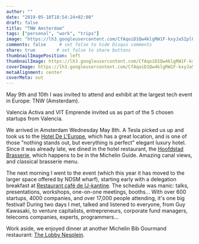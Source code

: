 ```yaml
---
author: ""
date: "2019-05-10T18:54:24+02:00"
draft: false
title: "TNW Amsterdam"
tags: ["personal", "work", "trips"]
image: "https://lh3.googleusercontent.com/CfAqoiD1Qw4klgRW1F-kxyJa5Ipl0Vl7lmQ1ef8SWDGbtcuDuUiHV8HkNN702_pyJ8TxT6dxvnSzyudr9ua7Za53rO-_eA8w38A3cjxjt6Bnybqw6AnNfjCosDdj8ihrFy471jMk5mU=w1920-h1080"
comments: false     # set false to hide Disqus comments
share: true        # set false to share buttons
thumbnailImagePosition: left
thumbnailImage: https://lh3.googleusercontent.com/CfAqoiD1Qw4klgRW1F-kxyJa5Ipl0Vl7lmQ1ef8SWDGbtcuDuUiHV8HkNN702_pyJ8TxT6dxvnSzyudr9ua7Za53rO-_eA8w38A3cjxjt6Bnybqw6AnNfjCosDdj8ihrFy471jMk5mU=w1920-h1080
coverImage: https://lh3.googleusercontent.com/CfAqoiD1Qw4klgRW1F-kxyJa5Ipl0Vl7lmQ1ef8SWDGbtcuDuUiHV8HkNN702_pyJ8TxT6dxvnSzyudr9ua7Za53rO-_eA8w38A3cjxjt6Bnybqw6AnNfjCosDdj8ihrFy471jMk5mU=w1920-h1080
metaAlignment: center
coverMeta: out
---
```


May 9th and 10th I was invited to attend and exhibit at the largest tech event in Europe: TNW (Amsterdam).

<!--more-->

Valencia Activa and VIT Emprende invited us as part of the 5 chosen startups from Valencia.

We arrived in Amsterdam Wednesday May 8th. A Tesla picked us up and took us to the [Hotel De L'Europe](https://www.deleurope.com/), which has a great location, and is one of those "nothing stands out, but everything is perfect" elegant luxury hotel. Since it was already late, we dined in the hotel restaurant, the [Hoofdstad Brasserie](https://hoofdstadbrasserie.nl/), which happens to be in the Michelin Guide. Amazing canal views, and classical brasserie menu.

The next morning I went to the event (which this year it has moved to the larger space offered by NDSM wharf), starting early with a delegation breakfast at [Restaurant café de IJ-kantine](https://www.ijkantine.nl/en/). The schedule was manic: talks, presentations, workshops, one-on-one meetings, booths... With over 600 startups, 4000 companies, and over 17,000 people attending, it's one big festival! During two days I met, talked and listened to everyone, from Guy Kawasaki, to venture capitalists, entrepreneurs, corporate fund managers, telecoms companies, experts, programmers...

Work aside, we enjoyed dinner at another Michelin Bib Gourmand restaurant: [The Lobby Nesplein](https://www.thelobbynesplein.nl/en/index.html).

<script src="https://cdn.jsdelivr.net/npm/publicalbum@latest/dist/pa-embed-player.min.js" async></script>
<div class="pa-embed-player" style="width:100%; height:480px; display:none;"
  data-link="https://photos.app.goo.gl/twHDDZCu4VcidhJB8"
  data-title="106 new photos by Jorge Cortell">
  <img data-src="https://lh3.googleusercontent.com/czr-szb1nOu9slqfr9yxrvTd94wXxUR4qu5AYQ83y3BdbQNrnTjhckbomRxcCeVm8MtJk7XRyjkKx-niN6j1tHuJyDnMCOKaT5gfLkATooay3Xb0RqKltkk5z4Wn83K-K-jHeAkIjLE=w1920-h1080" src="" alt="" />
  <img data-src="https://lh3.googleusercontent.com/lnRTzQx5s2FarLYvuV8G2pV3CdEOv0zxaE0cn9i7CzvZLybR919dqDm9oMV-RGDO5Q4nPXIgOWp6pkjT2iwpgFbKyxI7kT2OR_9xPls76VJtg-adxYgGnuLXC_phzOtl8_O7SMcYl8I=w1920-h1080" src="" alt="" />
  <img data-src="https://lh3.googleusercontent.com/_xwI8oHXuWbdiWn2wZlZD54HThfU1JQmRKNF_8A0M_1F4ko_hDDp_IzfAGSb60avBDYOtqMMDI_EhCARD1d546u6VmaNhORfmm_NM7c8EXmzPKkOT6E-4sbn1zasNSQuY8nsYtRk7Y4=w1920-h1080" src="" alt="" />
  <img data-src="https://lh3.googleusercontent.com/MLJXqdoFymb0NTBPixU-azgSmjsjhsj4zVeBBxNJ0MGDE7AGBZnheHP1BSFUYOrX_77daXjkhNXRd7sakUttkNKHOgAPw_QRfstbo6ysd5P3egr7pHib9qBPX9YE86h5NX0yw8qCSRA=w1920-h1080" src="" alt="" />
  <img data-src="https://lh3.googleusercontent.com/VmTuhE2PoJYl25kUfJEl6MzsF3prYSr-UjNbzxFF14scyQnyMJfbICEHM3acvIsyQ_k3esgYnpjJ6LkB3qJW-fhisOT5yF1QRjorAKM10KRZCTmEWg41x9zU58PzImr5oTHNXDZXpVU=w1920-h1080" src="" alt="" />
  <img data-src="https://lh3.googleusercontent.com/ZOIXt-5IHGvM5Jk-xigc9BEi6l2vpd68AjGwgdW5yXa2weYolNgbmS6J6toRSkA-vUQ6pHl-Wlg4myP4XhjUTZH2gse8YCpWrfpRhgiAq9HE_Qc-1lydfoo7T0gmGUUagTRc7C56J5U=w1920-h1080" src="" alt="" />
  <img data-src="https://lh3.googleusercontent.com/rLTm6EeaK_OzBHaz8dxaI0lJr_ctGd4D_h5e7Ytt5urCwIjnYc39ol7xNep9x2n9Xnu_e27w_5qnsbFe88B5xNxYJW63eqpYkSDWko1n0gx1HHiJNSuBv5oXUf-aKi8AU9JlehPSqfE=w1920-h1080" src="" alt="" />
  <img data-src="https://lh3.googleusercontent.com/Tzbm9q15a3dU-6u0hW3tBtDZHu1wRpBy81KBAnVYZEKKUThuQWb7mVMqswmIUBvUnj9aLzH7H2_LvCIL-FW6df_Mv2EE7TaG0ORoC9xUkV1bLUVNlFw2ij9_8B18QQgiWUeGcNCqDXA=w1920-h1080" src="" alt="" />
  <img data-src="https://lh3.googleusercontent.com/lo4CFTcnpSHPws3wzsWwupgqVpBnzD2fEIsf68fcfDBz-FvYLsWGzOlSzkB6u0G-fT9bdWRdhN2j7esPxpsSdeKA97X-gFZGRl8NloSbotOmT6cfDjoZFogj17TqrGgYd3YIAVa3bMI=w1920-h1080" src="" alt="" />
  <img data-src="https://lh3.googleusercontent.com/3-gV-31wGtvwfZqphPEPKFDNcoMu3o2NYe5lUIBghutqhQ57IwF55mSXCM7oNOkr1OXrHz9bRPEryZZoZ3jd3G6iMyDB3yqw3YDruEwCJX4GGw-alYq_5LTX_HnLNVP-Gel61GXBpc4=w1920-h1080" src="" alt="" />
  <img data-src="https://lh3.googleusercontent.com/3A1ChTnlwQmi7kocqHQ65gmYpvdBApmdB2mdos64VRWzZ7-9SJLV1zHSeqcU-EPNCBmtyiHIYJ0fqE4ZD5c8W1zITiGgEM6V5_xRbCdzj6X2awFsBOqgAtaGRf2UuQjKK9ZiOtd24PA=w1920-h1080" src="" alt="" />
  <img data-src="https://lh3.googleusercontent.com/G3_ItVoQeAYTG6jVKjKxWj9_8ALWjtCWcz4tGJDsW5Dob7J4CDLtpxzNse8BU0Fln_o6-rnP5gJR6376XaV1ykIEcTVvnPfZqz7GfbiPht28AC9kIX3IKeqTp1FJQxlckV5Nr_rsG80=w1920-h1080" src="" alt="" />
  <img data-src="https://lh3.googleusercontent.com/6WhN9lcgPBeCRjpOzIQxXAbsbMIXV4iIPnJvWmraM0-P3CcrcGNM24YuKWmUNhP6gx_-Q8A5G-qVlQI1l_3rGe2m_dQ_xI1vCC8sxAGYkB-tv_m0LHmDKImGpqnMAUpSkkvouwM9TpE=w1920-h1080" src="" alt="" />
  <img data-src="https://lh3.googleusercontent.com/_LmH2-LjTUfvFo6I_C6B1HQPUDCC2yw2tR-U0h4LJ0U_dURuWTqYKfWLvkwQpX8DG-4Ziu1CJuN0zw1nuOF41RwlVr2ISh3SxjOWAv9ie2U_e_3e2EkVV5__2gPsk1x-vA4w2b_QH24=w1920-h1080" src="" alt="" />
  <img data-src="https://lh3.googleusercontent.com/2yM2oxcBoRQxgd451HALERNtgdXDhSQAhcOwoxz8cXyvPOeDQz5QUd5zfa6asuMx8rZSZ-eexK1EkrA_Lvv__nCeTSiwrStDrBy0Rt5-9siaNKAH12f_3nCp7MtNMgKV7ZHcLy_0D6c=w1920-h1080" src="" alt="" />
  <img data-src="https://lh3.googleusercontent.com/eU4leCTCgz8PtWFBL3OpUgSOAK_TZRPhsxsqDFbADFR0hLUQvKnpFQ7mK6q23KxmIQdTs21eTUvoT9WMQ3L3IwIUf1g1N42wn7WujIugIsc3FvTawgeOznmRyXo2HNkQ7_cUUMs5m0Q=w1920-h1080" src="" alt="" />
  <img data-src="https://lh3.googleusercontent.com/-wxt18qWr53FUXuI4akPKzTC-HHhv5oPQnXuEPHv3_cn3V0u_vfJaiwqX1UCuRDGH4Rrev-um5ukWhl6kgHYgJ4EzDxsw9jco24gu3ZtAlmfJPHIVTru2xNbcpARuW4HkKMLMGuHd24=w1920-h1080" src="" alt="" />
  <img data-src="https://lh3.googleusercontent.com/_VhjSAOdio3bmqEQA4LXND3NrIIhgGdZFiuxLCm_Y849fZR50zQVpCBgiXHEffFfTx0XZdBYyC00WlG71eCUVV6SDiQKHLlHY8yd0T2_Kesp5ruyT7KWxlh8B_DvrOFNWNU9t3zaS1A=w1920-h1080" src="" alt="" />
  <img data-src="https://lh3.googleusercontent.com/MZ_a4LGNOvuijmwyqZPCaOCT-8VB8TqcyTs3x_rhayKbAOnauQ_9WfMWJFvhbrl8rlfMAzp4XFtsecZsf4sZZBvJy1q8ZYLjtZ2cfGn2QczxA7mHbhACYAJMSFhZ32QEnDL_zdU4kV8=w1920-h1080" src="" alt="" />
  <img data-src="https://lh3.googleusercontent.com/Zoov1QHvQyT3IeiDkvaseEm30VqbCutB7dFKm4aAOTajKPMUY89GU68uTcib8KdEB2XtcPA4ijmjlxbJZ_ZfYMKoSTg2Q3YmFxj6Ly-9BSaG4ak7mkQeGyh5uZDqoD56P2WU1M3_o5o=w1920-h1080" src="" alt="" />
  <img data-src="https://lh3.googleusercontent.com/6mEbhp_c7OdLSN_EW6lOsGKYpAPko-qqZgZB7lUWWbjqeTz9ZjFvdN7iQL88rvhKhMvxtXAA6lM2i48NeksVEYvjgjoaHgT2z6hgEbCw-rH9hkYDDdFb-Atk4RhroFLyJWByeVdavfw=w1920-h1080" src="" alt="" />
  <img data-src="https://lh3.googleusercontent.com/zfhyfGeezzjpv4z0Q-v_jltxnj7DcEkau6uSreiT9BKimo9vPcTRDImRYCZDdbIkK7ZsXsVzpj7W6LcgcuvG5gdP-7o6G0Yb6kXhUEn9i-Kv-6_bXVKGnYyQGqT8ZBWOsQIGYraD2Tw=w1920-h1080" src="" alt="" />
  <img data-src="https://lh3.googleusercontent.com/P9NtF2_WgxNJ9fIXs_RPSTE_p411FJVeMntbWQ6yjjeX1Bf74-dq5hJ5of0oXvxVdPA20MhOmaYFID5ObrIYI2R0GAIkdqAd1Q3o_y5MjnBqmxDKsege7Nox2qqY_6YYaha1KDHpNOc=w1920-h1080" src="" alt="" />
  <img data-src="https://lh3.googleusercontent.com/hBqzR8iL19O8pJt_T82KdQsZLw7y3Kgd8FP9M0OP5fMGxHkaCnEu3WN_Z3eKvhzWeuf9rQgGqS2eNfLm-W480KuurD8I0iYJtBqMT8wZjwyyJkgSl3vMAkvBoCX_-DGzxOTp1u8a3AA=w1920-h1080" src="" alt="" />
  <img data-src="https://lh3.googleusercontent.com/i8WlGpD09XX_BqJmL0-X9Zfqe0ZhrW3qDqMrx5zQpmQQl8U9dhhrlXNyWgfM7JSb6-Y5Cjrj24-prRvjt5b39urZAtdxWhAIL63tjtXH-6aElLH8Bo_tKES6k5Ctu-JHIPZEhSblYDg=w1920-h1080" src="" alt="" />
  <img data-src="https://lh3.googleusercontent.com/zXhv2u0GOc9FfmzHbxVxdk8ZvH-yC6vHvar70JnYHxQSnSt7kY7qZ_s2X51jEI5JyQ911XlAUFXCVIZ09uRI8evJ6YUkpm-QNz2NBhEyekaGP8Nk96HFRRtZgbE_IH22jmZ1F499wfc=w1920-h1080" src="" alt="" />
  <img data-src="https://lh3.googleusercontent.com/Tno-EzQ3o5Te2u6zziQXQsO2RJbqMMvRaRS7bRgp-d7iXhfLW51Ba9jED5HdUEjHNcFqha03UjaBv6g9UP4-WJpbJVZ4ELDzST9cE3fXWqdmtVRNlDNo68Ql-4GA7pqf4PgwrBouD-g=w1920-h1080" src="" alt="" />
  <img data-src="https://lh3.googleusercontent.com/6FRnqvjs-2NIEGAbxyHhhq5R6KjDs-bwQDDXLbzb7f_gafABSDVrKOE8dXHOSQ0F6rJmWo2dreplbLClhpxVjhkt1Hk4_P9rCrU65vG61Ok3ZS3D7CGttovN6fLK5mXvmpe7AxOXCL0=w1920-h1080" src="" alt="" />
  <img data-src="https://lh3.googleusercontent.com/UYBq_FCKtz4X0as_UIaqUVuYzx9hwnSGqt-U7ovtj7ZVman9BsLk80SeG6xmwKXsGL33aTUijnpOKZwm5Hj6wAij4bLR6Cc_cVZngrSP4h523lsloPU9BDjHGXk478Sn8nIYsEOiExs=w1920-h1080" src="" alt="" />
  <img data-src="https://lh3.googleusercontent.com/6Fd7enZONghd2iXIF5l55ZxWl2Uyt3bXtNsLb4iZIX9v0Yh9pUH1cOvupDaFiAh73r7B-TnR3eipsZgFgVgffhL4Tud-COUj9xs5ORyfoGQO3nm_m2Odf5EFtBy2nmS-SKwcQiuf6BI=w1920-h1080" src="" alt="" />
  <img data-src="https://lh3.googleusercontent.com/TW1WTKxaLKJDC_n9ZHw7zG0fa7qHb9V6ODKz0XSgNdoSu1LaxS4Up6VXEgbjNSXmwwY2AP4LU051ro_NxpqrWOUgE3kRsGgLUcZTZN3VcaDHkcRyyRDMtSNkBxBbYdXXcuL61sflUJw=w1920-h1080" src="" alt="" />
  <img data-src="https://lh3.googleusercontent.com/InY85X2SfoX1GIDhIBb5qKYrOnRW3pnFSa-wLldB6SKa3tHLviZIcz0p3AMZNTu0vx7Two1ahl22FyjQtK5MJLMKKTntkV5wt5k710xhm2bku9PYhHIvK8PLlauCW_JVliqGfUZLA_w=w1920-h1080" src="" alt="" />
  <img data-src="https://lh3.googleusercontent.com/DlH5c8d0uINHA4vUgXFa-baYoCtCdr3wU0X0ih3CKq3PbdtGa8YTEWoDgbaapvCdwJzUhoJ_zTkviCJw10otkTyClMKeDncWLlAwOD2_Au9XckSWWx_ZyCe3Y62pfS2Eb6cuyBCAULU=w1920-h1080" src="" alt="" />
  <img data-src="https://lh3.googleusercontent.com/AuN-gboJrzSL59Y_h0pcJJGtifTHGkzgjrTHGu5xos3IUyUexNCLqhdRWdNzpcVgUP7Tg3f_qOK5QN2_ybhGbHIGrZfUjZr4J-5h34uontCvE890VQZrjwyDv_0hVHXhC1xVlGuD81s=w1920-h1080" src="" alt="" />
  <img data-src="https://lh3.googleusercontent.com/pmyHpNMlTzTqyEf41XAJHTm3qWu9ItnEztu9rPLl13AwN9B4criVzGwRWmXotKKyd-5Zo9LZuphCzKNScqmqGHHOqB4DUyFjZbnp5vBLAbylRwlSSb_kfghvT3uuGvWK67a9AGKvkbc=w1920-h1080" src="" alt="" />
  <img data-src="https://lh3.googleusercontent.com/EnrW5IvggfadjOmzdxi8ZthV03YgriiJ-X0_BdacusTzgifYxpr3Pp5ROWBSH9948ouybHnCR1fLLjMXGBBzGpZNXxRks_TqA-o09o082-jDhrkUjPYcr6ykjAFv2AM51bwmyLxNavY=w1920-h1080" src="" alt="" />
  <img data-src="https://lh3.googleusercontent.com/YzsvZz-SN3NUpaERAnVbqnY2sziahbmzwTl-w_K1rdWB1mGnyaPzrge4LWjERmJVgDYf1UtYqfbaX1wDxM3kP3rmdF9k4MMkMmskp2zxbUm454gzTVfeeWXy4RpyMLz3KAeSnv2LstE=w1920-h1080" src="" alt="" />
  <img data-src="https://lh3.googleusercontent.com/EZTr0zGOop_c7TDTvYt9FtxjyUlWntAd1VWcaeZqYJ_9QK5QpqEcEX_095Q8ENeHAD6VJzVO1thKqJjo9Tt2khoha7xmX3CTU6ZeN_e5FgsBjypnqmM-rOW_Y3n9-TdnzpPhIQFK8eU=w1920-h1080" src="" alt="" />
  <img data-src="https://lh3.googleusercontent.com/mizlepNa3f-EsnxAQZfKVFpz7HNOAYt4z55cXwMrQbU0FtVjuv8O_RVHDjPU5f3L6-GTJQMhFdiGck06nSI1D6h3ckI1uQ4-Hu7xsTyBBNfa7G_PCCpQEwY0k5gmDJgoYTXHxTeH-UY=w1920-h1080" src="" alt="" />
  <img data-src="https://lh3.googleusercontent.com/J44TSV1Qh1T-H3FdKdr38Hrq97RuzMLE-EGzg6PgDscXkUk8INeXHfrFuKcG9vRj8p0j0C1-y-i-uETfnE4GNhDpnPzhw2ksLIXR4Qb9osXun3ovSxIi5QcuqtZx4XzuD8u0MTLQgHA=w1920-h1080" src="" alt="" />
  <img data-src="https://lh3.googleusercontent.com/0nD0WYJJJDBCSo3k88J9bp4wvk_7snwCc5U6scfhQv9O86KVpyBsYf7W-amIfjLPR9H7oOHu8mKDExyhBGHyNHCCUceLdGwBn8cEL0rcw1TlCLE-89J1TNd2TE1d_FI7ivlqnoYLr-w=w1920-h1080" src="" alt="" />
  <img data-src="https://lh3.googleusercontent.com/IAB2wfMXXCSnpu0k2_wdVAYsASd192SPC7HnPfBkBnQiCXuVUEw4nwrgJFOu75kChB3CJM2AEGGMJarB1hpBojXyk6peEL6wtwmfYEH3t1wY7iWpy-owic6RpVX5qvg3HDtCRIiOcC0=w1920-h1080" src="" alt="" />
  <img data-src="https://lh3.googleusercontent.com/ur73GlZkLKWv7K9cmQtNCuAozgZTlWgn5bMD6l-cfwnlpuyM3QVIGcuEy1NzkeIBnAnIh6i992nqFBqJXDRV2r7L4a7L5rGxcwZy15k1zMJKXXYLvEj0wwmgBQrAKWSi-DUCTCA-x5A=w1920-h1080" src="" alt="" />
  <img data-src="https://lh3.googleusercontent.com/y_PJjjsYOHD3BMQexfv2_iOiYNVyWSZYEJ2SsJ5TS39_L4K407biHJ_VbrTDKWrdebX7qxgOyxUOZ7zIV5wtdIH3SIHk99tnKVDIipXheUwPljXcr6r6tRrU28XTVtESTWT_AzGMTCI=w1920-h1080" src="" alt="" />
  <img data-src="https://lh3.googleusercontent.com/dV2OSlX_ZQ0FYnsW718pxNWo76pmSeD6jX1X3RI774CjW8-81U2zHInpEiU7nTsJxGTV_NsVvNT9gJtsaQpGs_ya4vlu7By-Rg7OmMGqqwq_cZlmObUkDmDH31S7gUHVUVXw5Z8YmTk=w1920-h1080" src="" alt="" />
  <img data-src="https://lh3.googleusercontent.com/g1JSVBzyXafVMGX992YzJ1GcMIr5V6NttYB7vAhpWxmJ0vJCbSr15BhzZryHRIy7BNpJsq6PtmJDSTP3Mo-myNXz3tZfNl4pUoB7yk3BS1bxOUrqHJ893E8RiYrx7kRUAUb91zAuqOA=w1920-h1080" src="" alt="" />
  <img data-src="https://lh3.googleusercontent.com/cotF227I_8D7W5Kb9dTuPZz2r844RocV9xAAy2TLHfcMDgTvujW4HFYWwE8iLr1dzx2Wo1KMr3lVtuuaOeZ0ozmBi4joEJJoKnJfWwlAg9eewbtxTyfTPcIwBD24hk1kjmJGUnpjWH4=w1920-h1080" src="" alt="" />
  <img data-src="https://lh3.googleusercontent.com/N9nQYdRDjroK0Xf7VEbV2I9y5C49esLdoJT6pSO2dMeff9rP6z6MxSuwO68JxJkdru_meOHqiKstJ1zftpNfq5CMmcsONojB17gGV-av99yl6tlHYhBIvl6cBaenHmXJpB-Jofm-UhA=w1920-h1080" src="" alt="" />
  <img data-src="https://lh3.googleusercontent.com/9rMnb_44J4Wdhr5pE2LYNSF_Ul10Ctoq7PCoiNT1DByj0YDxLTJAXcogT0VoKluuP9c3RlisnJEp1LR0Q01xdh9FThqc1hsJ0gTZjpvKWTegn94gD1ORYleOjInrSZrlrHS2RqevRWg=w1920-h1080" src="" alt="" />
  <img data-src="https://lh3.googleusercontent.com/xa8_jhQhs8efxKc7qEhkHUIgevCIMf0D50gROMeyNcy3RIhv_Es2RWehGDZbkBtBlHCjL3jtNxFBs7kxV-vXOZMDmIsRAc9-S5R1tMLsHJaXr2C8eyrXwQoI0S_sBx_UDRfx9kAcf38=w1920-h1080" src="" alt="" />
  <img data-src="https://lh3.googleusercontent.com/ZCoTgGvykUYeMMujOJLgk8R33wC1jEBwL7_HO_daPI6QchDSuhjGqwRhWo6-J04czpxartQzXqRHdasMzyMo_kFd834Zb2KojatuFbFWg-qBSS7pEXCGddHkvXrVZnGG7umhA0xVOLw=w1920-h1080" src="" alt="" />
  <img data-src="https://lh3.googleusercontent.com/ySKq_SGvadvN-aHdlAT0r93b0kcMWemXF5AaFzw_eeK5GnMW_MP1I7XEkHaHyEVr7Nnu-eLKC-towv_ESfjtJCNzNRjixf105VSPcmRaiN7SsWJ7HCTtDem7Rs1URt5HMWskodFVVho=w1920-h1080" src="" alt="" />
  <img data-src="https://lh3.googleusercontent.com/J2GwSieJ04Ar5_PTwgyoZCPOTZ9mbbHjiTHjCmfhdhA9lkMg_qe9ys0q6rOCWORyc87r2KwWHvMBJlbRDH0u9XocA-get0WOUUvhg2gjpUQHY-VPkJb3RPBeVFws9iipgl73JSDubYU=w1920-h1080" src="" alt="" />
  <img data-src="https://lh3.googleusercontent.com/38VBih1ZJxT9laAOkUbWLNekfU5dgZ9B9wuBjxSlp-hUd-CFmOICvB5SZJjDLwh3pgli2254_bNptiXTpdZpyI4leX8CN8SdL2JLpEZZx4XntdFGU8N0YpshD4qxTHrbHi5QJcSYJrk=w1920-h1080" src="" alt="" />
  <img data-src="https://lh3.googleusercontent.com/nJrqdCHSZh-B-kKaFA05rpmLNQnXYwwz6vDl842PIJ0iSdSkj42hzbdHsiH653PyAbhL1WY6JJOTjn3Mh2KlD6UQ8asnm0Gu49VXQ-hIc7UlMfVTL_Qe-PNBfWA5af5I_pajJH01SBE=w1920-h1080" src="" alt="" />
  <img data-src="https://lh3.googleusercontent.com/hLh8JFbWdMCgO0ii87qLmRExK_zbvaxcBu91l70su5AwrRnxOSB4Hlv5mdfx6ezJt6fHJiry4-FPgZNVkhZ-mo5Fz9XeLFxEUQV7MVwyEiQRikeSK04G-P1EXxXXEeU2r92vAmOFwR4=w1920-h1080" src="" alt="" />
  <img data-src="https://lh3.googleusercontent.com/2j_JqLpfZIEzZtV2ZqjbnzfD5dllZwgm04g1Xjn0RagLmQudPUwOrNutQHSwNOW_o98Y34G8kGk4Ad-TDycxCsv6MA2gh4f--gLRp7qNzpSXOT6eO3BOo7V7OgrpCtL046X8GM2aVuk=w1920-h1080" src="" alt="" />
  <img data-src="https://lh3.googleusercontent.com/wKsgDTXipV91gryLvKMr-_wrVUZKv6KuU0-tMUJ2DE_6JRL5ZzaTBik-Cpu5XUgd-kj_SZQh8Si05kFejSUCi2p8uZdqlYD45UapGskBGChbFFdO-FDZH-NyVIKmYpKOIq3x2Uuzqco=w1920-h1080" src="" alt="" />
  <img data-src="https://lh3.googleusercontent.com/Rxv1vG0nxnaIf4fBapH9HdSkviYksh-sIjAqRqR3IuDjVe4eHuF3JTHwiLHhJnAhZkSqx7osKBirz2YnBJchuC2ojVjDbUPiCKdWQlB3eCm_ddiAowuXOE9bGCmXN6LTHZ-j8p3WpnU=w1920-h1080" src="" alt="" />
  <img data-src="https://lh3.googleusercontent.com/enrMXozRlU9CPTyX-1dXmNRMoOTeIo-nDlFFRZ33sY1KyDm0usMuNEvNRoIWekryKoHlMSEk8hU4_fdZEZLgwOfFzuBYpHyYFwyshfWN9aiTh1y43zHIInBMbsK7U_cEUn2m0OuY2T8=w1920-h1080" src="" alt="" />
  <img data-src="https://lh3.googleusercontent.com/_DZ9X5wTYQKUtYHJZuTDfNx0r0UuilIBlS3ANo1lDhqHnvmBeASnzALwxVlu-cFm1G_O_iAkpvFhV71fLX32GWFIOHdLf7_0U-XvMKgaVcQi3fDoRYqS6mQ7JWzLzgVlfW_ntMGSZNo=w1920-h1080" src="" alt="" />
  <img data-src="https://lh3.googleusercontent.com/9-gatDzLc48cd93QJvhRz4fkGU7ikKCGZRZ7vCfH02KPJax_8Q5wjHixd57KddELWzhAUe-dnZFjwkJy0wMqO3azrMOEh6fgJKfpjxv8QOaCvG-49785BWJKYkF7HletFjr4S_eVknc=w1920-h1080" src="" alt="" />
  <img data-src="https://lh3.googleusercontent.com/iF__hCSk_xdLrQQ3Fv0nt0dbZca7JrWBC2XKk3_NkPhbzw-kZV2ujTFO9A0IrkUp2xKl_AY_RgKeKunEAMDJW9LLL2seQ6zj9OGX8RqcUaODByShpNUthTQVws-3VsxTeHHqO20Bg8g=w1920-h1080" src="" alt="" />
  <img data-src="https://lh3.googleusercontent.com/6BJ80wHCyFp08FNYd97Ibpp7ZllU7nUyVkwCKlUou9DyCh9NsmR6eCsFXS0ARuInpWVJ-zZxM5bkFTFm3t1jgHcDiv6o6FfupjO0PP_vSHwMmbv7JYr2-r6b9_YLuyTmTFMMhvl2Utw=w1920-h1080" src="" alt="" />
  <img data-src="https://lh3.googleusercontent.com/RGysR67j75u1WecL0bFfbqx4n2_QgE-yDV6HTDGUj3X8gKgN2q6ZTjXdGfbpxUA0o_6ZHfmQR2vykDwUwgcFf0IA6isCO488JVNQTKXaZ0a85RdKLWsWuA-STI6IDd3anZFdna1akb8=w1920-h1080" src="" alt="" />
  <img data-src="https://lh3.googleusercontent.com/QChxr2_VcLl57VjrSd0ebTbN2KmcjXrqZhySq0ss74M9Etgk4GSMKhjzWEKzWW_z_QOA8rZpYoCtfz_mtdS5VuVhtfOEqjIL3BVjaTwIaUgd0mxW5U2ihVB6UaAXzWrxnE9qWlVJgWw=w1920-h1080" src="" alt="" />
  <img data-src="https://lh3.googleusercontent.com/ALBt2elAI2LE3T8dmlNXus9eqyTmwpD9TloaPDCdcbIuFieYSBCIKUl2kkplG6zDKLe9kI2dDs6WMOSCvqm52ofMDzI6qACneeKopVdv2eEaAvKTm1dfJQfVcBh0b_Qpn5tJbeb25i4=w1920-h1080" src="" alt="" />
  <img data-src="https://lh3.googleusercontent.com/-n6k1s_dSzniDOJXSZZxYIM7ValMFfBXZqdu4GE9xu87aGj6eIbPPECR4qUT60HALHZ2r9ojJGYzmwAv7pCRP_NCY5bQ7kkwr_2vuLm-OARFyarWNohogfJ87fP-XZpPNQqzxrmSGtw=w1920-h1080" src="" alt="" />
  <img data-src="https://lh3.googleusercontent.com/LSmzkPzsqDDn2qsYbZsLSudGfnLccRDDISogBO5HLQxWMXzgb0-jQe79wLoepySUs9NrMRQ2Hhy9Ijs-PMxRwdlFJXR5RoXbjg6V_EI4hVlRIhukUt0t2GaR007u8XSTyB6KuxSNl38=w1920-h1080" src="" alt="" />
  <img data-src="https://lh3.googleusercontent.com/wqBL5C8bfDht3PhtAmSrE-7Co1M1kNGN5QrIn4nXfuRoY24_33zUzEmUl8-7SbQUZEUcLre0TZBFdrZ_3cOc_3V_sLsJtViXqNGq1wUhgtw4XsmIkC0oqriavrb3zXVjA16Wqe0QVDw=w1920-h1080" src="" alt="" />
  <img data-src="https://lh3.googleusercontent.com/2-BcVPXZrSuHwttyJL-CxswzyF2RY7yfRfSI8mY3Lcp9ThtuKHpLUQaCUu_5d8vM7J8HYuqc-bJGfdjt2TDDFMdNu3ATRP-h9BpTGcc2heDJPk1sU4tbvz-IGowOpFc1BNjjd1PoZYA=w1920-h1080" src="" alt="" />
  <img data-src="https://lh3.googleusercontent.com/wrRGg2GwTS74-VnPA0lnGED9iqXl9HuPLvoMTPDcxPZ8mMNe7B_MshgD6GSDN8j1vg0yZe_IJyKxcpINYwqhmnyhDKq-MH3tfXIdkSNjYwamjLlZf6_082Vd18Fp-a5fUDrWoB8BNt0=w1920-h1080" src="" alt="" />
  <img data-src="https://lh3.googleusercontent.com/AfoFR3pQN4KZRtI_Xs38LS2fF2vmQgNtXPLwRNihmmsIB0zGm7GcH9KNyGVYPUDHcsWiIJ9YRlYrlpOtBnB6K9Er09_lVq3WrnxGVnlVoruN__8-nqZouMNiNGfn-3vJjrwlCkTXYSk=w1920-h1080" src="" alt="" />
  <img data-src="https://lh3.googleusercontent.com/T5sY_E99BzSLNCkbJdOjUWnw37-ZwKlW--8BNZCXTqaOT7d3vuQyn7Jz9is_2Vk3k5o85ztRqJXzBiaQYqg1-HiAwUmTTWwuHDpvubEwSrwaRhpUJPBX_xcHCNXJ3wSvDiW7d7Z6CB8=w1920-h1080" src="" alt="" />
  <img data-src="https://lh3.googleusercontent.com/Y6r2t5ry5t7EoqEcFBGGpZpP43u-mNbuE-_E9YffxGvYKinqeiYYiwb4PkREaFBFbsUgG_wQmdatJ7f-C264t4pW_E6o6jQogQs-_TW-vMXF_TyJTUmUkKv_oRvfAh0r5f3mNWSfzSI=w1920-h1080" src="" alt="" />
  <img data-src="https://lh3.googleusercontent.com/n1mpbSzR_im2TWr-Y6COXK7hlQmMsbxCAkG6-AY0FFdT3hVCtK-z93FsqPlyRNW46wL1GkvwbbA44QCWT6L4kQzef9n-6sYEGad8PUyhqFqkqPjl3t3a3a3wDs0BDid1gsT5cLbOiDU=w1920-h1080" src="" alt="" />
  <img data-src="https://lh3.googleusercontent.com/4Q78tJnaWVgZguc8jax5IjYIqRGMIa7gGKNeAtHmTi6uf_B4vFTDme-8YORnpsOhjp5KV7ztSgLyejw4lUhkRavfoUTdiGhviPpAlDebpq0yq7NcYe6sNTqVODUf273xgLeTZW6c-cs=w1920-h1080" src="" alt="" />
  <img data-src="https://lh3.googleusercontent.com/V3TfujEThSSES-3JL5BYVZdRljrPbPOQb1TO0cjpRK4O893hpqy4kXWP2aneuGfuQSPwzMGrKVjX-Y67RuudwIZ4ff7hE8jQKh9K0wRlZ7CTmWNFT0CGE_ljjIpVTv5cGFZOMu5RRWk=w1920-h1080" src="" alt="" />
  <img data-src="https://lh3.googleusercontent.com/SojDHswnu_nf-BaMo0L5jwKXACUeSS7Ek4DJEg18MbijyR0WuxDW5Tz-QIDIV9CMFrShuQLX-KrwxJbfdxf9Et4bedqLOKYBX2wfhX6YPte_aTlv6lWZSiUaDUWCGp2RwknobN_scac=w1920-h1080" src="" alt="" />
  <img data-src="https://lh3.googleusercontent.com/S9I3M93MeUtDP0ZZs_jyD1clRRsyGIORj2yKL9whZ1nSZQdB5n8FuNAM5mR5XPvxUrrzFVXFKGE73j22Hg8zn1J-B1tYTo0Yw7N4nc0XkAMNug_4-vF0ylsmJFhkcMpIq0gBkpyWSjM=w1920-h1080" src="" alt="" />
  <img data-src="https://lh3.googleusercontent.com/QJduxozBS86nRXocWDtIwo3-obcfx84c9YLDNMEh0uiU0CMYv15TzSjB5gBcNsxqaM0gzsz1nMqC5QpJbT5Fp8IdjAS6rO2PBG99178G-tbuB9BbgykGUMWL9SeMaobTxiTl0oxwCQU=w1920-h1080" src="" alt="" />
  <img data-src="https://lh3.googleusercontent.com/dNPHRbOaMfTkwPvv-gettZSqbTzep-xpmQsV8FO6G1Z2OJQktvSIRXUJsTxMDyqmjxgcJRggk3PkaCT5twOnOiD_lNczcCU14dayEDbNrH0uCml3BSYDX6iz1Y_JCqpef03LX3V8CCs=w1920-h1080" src="" alt="" />
  <img data-src="https://lh3.googleusercontent.com/DXF40pnMjXV7b06719mvfa_Zen-RmVS4jy-aHqidERK4CtB56Iq6__Xr02ALmY6ujGU4_1uporKldbmGZhO3RseYg2gxyfIjIE4JqyVQXMWA7gF3yj167pVkp5rCX8yyENCBavpwJIU=w1920-h1080" src="" alt="" />
  <img data-src="https://lh3.googleusercontent.com/1w5k_ZuQJE_MVSGjKobZszVgM2dDytJ3n4zToBjKcCExfyQAnuhEZheA-Qxu65-4QOO5l-K2X7NuoZ6YUbDethcFsFlMcfWrutZE61F-q_f2PEX392Rwkfz3Ke80NXecSdHYuUEKxIg=w1920-h1080" src="" alt="" />
  <img data-src="https://lh3.googleusercontent.com/v4TOy70RD6W4AnrLgl5w9q0N3qPF56OqFxhHlNiVLw8Bh4hfcwIbpglWU9DAUB5GSko3U714O9CjFiL-eiWcMVBHNyPeeNKsNpJ-r5wLxvjVIfNS7YA9ugubUPzkosUWkpyvfB9m61k=w1920-h1080" src="" alt="" />
  <img data-src="https://lh3.googleusercontent.com/UbT9u_PjsqqowP2P-OsfLwGv_XU2WTIKNUHr4UkYwd2Fl77diu860OQU8mbmVWS7mdLFEmq_RaiLDSEpiLbKlUppA3d-iuk9k1I43cJJTpzhKu2kN9gnLuBdGonIIXIEkNkNeGSXmz4=w1920-h1080" src="" alt="" />
  <img data-src="https://lh3.googleusercontent.com/b6CNeIRT8KBmf2DgBU35ZwdZbaNMH7o1JIz70DEuGTpk75xTwhFtLFpSgjPCpNwki01b54k1p5iOAo0I42NC-ctFZRX6LtJLtGO-r7CMnwxEYkSqas-CsswPZpEee093XzmFuZmz1qI=w1920-h1080" src="" alt="" />
  <img data-src="https://lh3.googleusercontent.com/i-8j-Z-yu8jGVXeVUrldSdeufkMTyatxwr_t7UKM-VRYMQ8NZgdqpHmNtK3uhi9HR5YxHKukAAqNPuuaTzbucwULSKP6gJynmUdaIdu9f8C7lZyflhKQVS-YAwUqMfYq-S7cwnnv9SQ=w1920-h1080" src="" alt="" />
  <img data-src="https://lh3.googleusercontent.com/U6tgpNKOGPIV7cBskq3yMIp-_m-_duulEG03bwYsDCVU3Lasz7EvSCRS62YJN6G26P85eRZHVWexUo2iVqzuvaat0CEcTZlOw2tmaDdpWQfhpEaYCYLT2_itgOp_9PtAF4YcDoC-lF0=w1920-h1080" src="" alt="" />
  <img data-src="https://lh3.googleusercontent.com/InnfS8PqO6HUSyvNP6RSPagErPmr9fwIj--Gs-LOrDcGargSuIkDbUSFALekpDvNAi3oBkmDSx1Y8QkeIommX4iQyiqDMFvlFG5OxJB-ULxLOemHjVTh4XispzMxGfIeIyNGqR5P4QM=w1920-h1080" src="" alt="" />
  <img data-src="https://lh3.googleusercontent.com/5tbjfyoF93HNNu12HivGhG1PSgAB7KjzrZuqh7CjaMnoqatAtXqB8yTIXUiAfPnEquzGFHkuXh4lW5BzGTtodNaJKTHq5Hf-wkK5ayA1Kc_kLs1TBuCej6YNRxAXtsTKmG7GqP3YWio=w1920-h1080" src="" alt="" />
  <img data-src="https://lh3.googleusercontent.com/qMq0pY8Q053t9WpIkUpG3gY0XAXbHhX2jU2PNMQtRU97KZ3Yz2lrhOWpyQGjQPeWhtheljG3aUmh5ozOJCHixAbeHphi23adV93Nt_rlH41zBl0P8LWOWEOsZsGwwx_PVIP7ZatHbjY=w1920-h1080" src="" alt="" />
  <img data-src="https://lh3.googleusercontent.com/VwiNhvtouBrHCwym85_qlSgjYsm1kitBfgBQfGyU2QaCgspnc_19KQdIW6drze3SAvZc5hHX-fuSjXP83oH1H6Z4RZIilpKBJP4cmGMx8BSzRVcXVBmSM2Mq5ayEu1dQ-iXoeAaYNYU=w1920-h1080" src="" alt="" />
  <img data-src="https://lh3.googleusercontent.com/ybB_De5VcsaFUNhaW_xQVxWyPp8_s1bykI9X513pPsv2UV2FYZBSl9Xvhwpy19EnTpHEBMG7Iu9Qn1G2cjHELJeo1CUJoUI93_n42GAhWtOkqkHnIfSzUjM8J3mJM_clm5ocABjyMTk=w1920-h1080" src="" alt="" />
  <img data-src="https://lh3.googleusercontent.com/moySvYqAYWRZkB0n830rcI5WPNCkqXFtRTkmJ53H0S1qBGwbCg18huU1Q_qqKufVPhW7gwMCXq-q4_i3vE3qQ0rB6G62-7SIngzkp_7PHIcfvj4JUcS1j9kR7c8GR1jfjEzDWgqwn9E=w1920-h1080" src="" alt="" />
  <img data-src="https://lh3.googleusercontent.com/g5A2lR6z-GZFb4mI0eBV8dUGrUG79qLndmfISzEPrjT2JJsuMPcTp7INxD0WVTQryFdGKvqv1-06pcpeM735sRYcyGPCe7-0ln6898ZOZC4ylqS-dJdYGdqqisBau6vl_aEQFP8smTk=w1920-h1080" src="" alt="" />
  <img data-src="https://lh3.googleusercontent.com/3PgCAYO_4mlcP5QUyK1WefHeRy4P_r6ZOcGNVo6QYTOsCwwuDetjBo5mWr0mEmbBLDaef1Tr1FhUzG-V8q948RIlvFh4reEJyfM1bRlBDBAdFxCHpqh1OQZ-2NqFBVC94-RU4iPXM7Y=w1920-h1080" src="" alt="" />
  <img data-src="https://lh3.googleusercontent.com/R1iMIAK5Jd_aixmV3OvLGjFSb_M5N0-apeB7B6fEnIyk0F4OV03r0BpoHK9aGysj-00QHE90v3tqhFt0YAsIrff4fxUuFAWAQdG-azRtBoQQNBkuGZ7j83IFnteExOvBitAl4v3Z6Js=w1920-h1080" src="" alt="" />
  <img data-src="https://lh3.googleusercontent.com/i3De4opl16BaYft7PdwZcl_xI_2JBqF7Z36-gSKL-Xv02QJ6aqX0HwjCAKIrTY6czp0zhAZanrocJCiGVo7ZD_lf3jT09RcNFGiTRLIPZDEZK9ncwdJStSBDXs9eMh-Kq-4AUzCw7ps=w1920-h1080" src="" alt="" />
  <img data-src="https://lh3.googleusercontent.com/Wj2cry5IXTtMB64br2jCYu_Zlre8LktqeK2nr8y-ooQfpn6PEPhTcO5EyKPfc9SA86D4Fl8g-HIR-SoQONe1aDgME9llGkwWKUkc86QKv0j3Zj3jRtthidpqq05DoRkRuDRTeNP0EuE=w1920-h1080" src="" alt="" />
  <img data-src="https://lh3.googleusercontent.com/q67jp6D5qvzNIrkInrqQcCy3Jkoe9D3mmf9U52J4yQ0HQHgHJjlVQeBD-pFXO0gwYh9ARm9YU1DUA8_FB2HSTRWZJ6SVXmfDWtuj_12x3cOoMOwzwwVA7oiAG4NDexI3um02YQWCzsc=w1920-h1080" src="" alt="" />
  <img data-src="https://lh3.googleusercontent.com/FrnZYNlSsdNZl2RKPr7sR8dx3hPpigKu6-2mCVi1ssR60S3yn2UmI37KfUl3nq54lgg6sAPA-VeKzt6xVWjFctfNKHbbf8LCX2O_rnKlTM7jElJYRxf1HcpmVpOxH2vw62498TRg7_Q=w1920-h1080" src="" alt="" />
  <img data-src="https://lh3.googleusercontent.com/Tgwd6iNh0OsJBHjEdnaKAKSmbZjraETIszJZLf5OabfO9qBFqPAMnusL_k87VGFpWARczL3J-bHsNPyYm5nG5vio3DXTiuRkLdqpXGtMMsoxRl6YplW6tBGEzboS8iIU05_5sL-SZ4U=w1920-h1080" src="" alt="" />
  <img data-src="https://lh3.googleusercontent.com/DmtjovoS2dfCm_-6LFJmr-b65lhgcfSSkHN-YU5LNkHvHkNJxI8AnpjhR5htFERcyjKutW9-88OsXSAfUEq3HpiCpAUIhi-57lLlxwHS4-5oyK1aHqxhH0cleyUu3aQN3NFAxKmIm9U=w1920-h1080" src="" alt="" />
  <img data-src="https://lh3.googleusercontent.com/E_02aNebR1KSkQnHBcU9g5cnnvDWktV4D6Cp7wX-COoUnzT4bID0BurWGhPzd8d6eu-ASuNaSzdOc_X581sxj867MyE5pqdmafRSgrLYMQ5wUK6xFKF1MBlwXs7qc-btjytOugFZXQA=w1920-h1080" src="" alt="" />
  <img data-src="https://lh3.googleusercontent.com/yvEEnO86wJaoCIpQVCXJWICcEPovtHNA9JzF72UyuCh6Xp53Sm6lyFbw85_jP8haW4760jl9UVzcjNvnu_hgLMS2yToXckZxCFaRJhdARz6-_DurjDm4IXqhdgZJHzy6RbqLW71h6iA=w1920-h1080" src="" alt="" />
</div>
